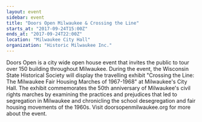 ```yaml
---
layout: event
sidebar: event
title: "Doors Open Milwaukee & Crossing the Line"
starts_at: "2017-09-24T15:00Z"
ends_at: "2017-09-24T22:00Z"
location: "Milwaukee City Hall"
organization: "Historic Milwaukee Inc."
---
```


Doors Open is a city wide open house event that invites the public to tour over 150 building throughout Milwaukee. During the event, the Wisconsin State Historical Society will display the travelling exhibit "Crossing the Line: The Milwaukee Fair Housing Marches of 1967-1968" at Milwaukee's City Hall. The exhibit commemorates the 50th anniversary of Milwaukee's civil rights marches by examining the practices and prejudices that led to segregation in Milwaukee and chronicling the school desegregation and fair housing movements of the 1960s. Visit doorsopenmilwaukee.org for more about the event.
